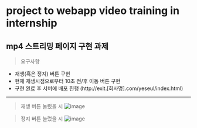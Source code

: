 # project to webapp video training in internship
## mp4 스트리밍 페이지 구현 과제
> 요구사항
- 재생(혹은 정지) 버튼 구현
- 현재 재생시점으로부터 10초 전/후 이동 버튼 구현
- 구현 완료 후 서버에 배포 진행 (http://exit.[회사명].com/yeseul/index.html)
---
> 재생 버튼 눌렀을 시
![image](https://github.com/yesue2/video_webApp/assets/108323785/0e6d36ac-7843-4650-80ca-fcda315fb3d0)

> 정지 버튼 눌렀을 시
![image](https://github.com/yesue2/video_webApp/assets/108323785/c9648de9-9c2f-4032-a271-9d9497adb2e4)

